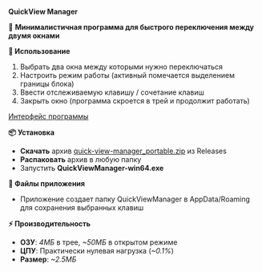 **QuickView Manager**

🚀 **Минималистичная программа для быстрого переключения между двумя окнами**

**🎯 Использование**
1. Выбрать два окна между которыми нужно переключаться
2. Настроить режим работы (активный помечается выделением границы блока)
3. Ввести отслеживаемую клавишу / сочетание клавиш
4. Закрыть окно (программа скроется в трей и продолжит работать)

[Интерфейс программы](https://i.postimg.cc/9FDVRBTH/Quick-View-Manager-19-10-2025-20-06-47.png)

**📦  Установка**

 - **Скачать** архив [quick-view-manager_portable.zip](https://github.com/hohololoj/QuickView-Manager/releases/download/v2.0/quick-view-manager_portable.zip) из Releases
 - **Распаковать** архив в любую папку
 - Запустить **QuickViewManager-win64.exe**

**📁 Файлы приложения**

 - Приложение создает папку QuickViewManager в AppData/Roaming для сохранения выбранных клавиш

**⚡ Производительность**

 - **ОЗУ**: *4МБ* в трее, *~50МБ* в открытом режиме
 - **ЦПУ**: Практически нулевая нагрузка (*~0.1%*)
 - **Размер**: *~2.5МБ*


